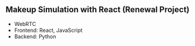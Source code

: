## Makeup Simulation with React (Renewal Project)

- WebRTC
- Frontend: React, JavaScript
- Backend: Python
